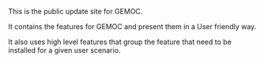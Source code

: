 This is the public update site for GEMOC.

It contains the features for GEMOC and present them in a User friendly way.

It also uses high level features that group the feature that need to be installed for a given user scenario.
